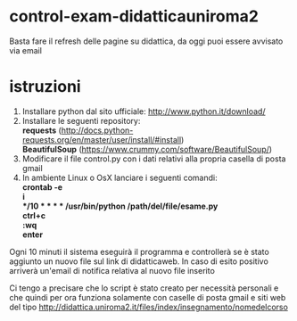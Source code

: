 # control-exam-didatticauniroma2
Basta fare il refresh delle pagine su didattica, da oggi puoi essere avvisato via email

# istruzioni

1) Installare python dal sito ufficiale: http://www.python.it/download/<br />
2) Installare le seguenti repository:<br />
<b>requests</b> (http://docs.python-requests.org/en/master/user/install/#install) <br />
<b>BeautifulSoup</b> (https://www.crummy.com/software/BeautifulSoup/) <br />
3) Modificare il file control.py con i dati relativi alla propria casella di posta gmail<br />
4) In ambiente Linux o OsX lanciare i seguenti comandi:<br />
<b>crontab -e</b><br />
<b>i</b><br />
<b>*/10 * * * * /usr/bin/python /path/del/file/esame.py</b><br />
<b>ctrl+c</b><br />
<b>:wq</b><br />
<b>enter</b><br />

Ogni 10 minuti il sistema eseguirà il programma e controllerà se è stato aggiunto un nuovo file sul link di didatticaweb. In caso di esito positivo arriverà un'email di notifica relativa al nuovo file inserito<br />

Ci tengo a precisare che lo script è stato creato per necessità personali e che quindi per ora funziona solamente con caselle di posta gmail e siti web del tipo http://didattica.uniroma2.it/files/index/insegnamento/nomedelcorso

